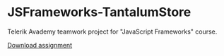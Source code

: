 # JSFrameworks-TantalumStore

Telerik Avademy teamwork project for "JavaScript Frameworks" course.

[Download assignment](https://github.com/VelizarIT/JSFrameworks-TantalumStore/blob/master/JavaScript-Frameworks-Teamwork-Assignment-August-2013.docx?raw=true)
